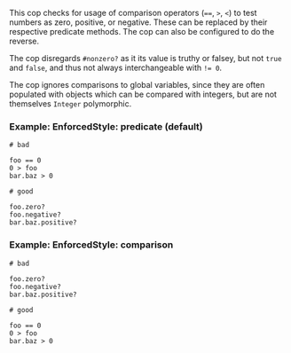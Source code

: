 This cop checks for usage of comparison operators (`==`,
`>`, `<`) to test numbers as zero, positive, or negative.
These can be replaced by their respective predicate methods.
The cop can also be configured to do the reverse.

The cop disregards `#nonzero?` as it its value is truthy or falsey,
but not `true` and `false`, and thus not always interchangeable with
`!= 0`.

The cop ignores comparisons to global variables, since they are often
populated with objects which can be compared with integers, but are
not themselves `Integer` polymorphic.

### Example: EnforcedStyle: predicate (default)
    # bad

    foo == 0
    0 > foo
    bar.baz > 0

    # good

    foo.zero?
    foo.negative?
    bar.baz.positive?

### Example: EnforcedStyle: comparison
    # bad

    foo.zero?
    foo.negative?
    bar.baz.positive?

    # good

    foo == 0
    0 > foo
    bar.baz > 0